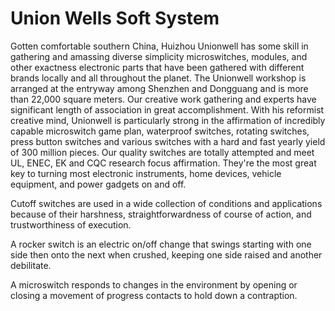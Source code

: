 # Union Wells Soft System

Gotten comfortable southern China, Huizhou Unionwell has some skill in gathering and amassing diverse simplicity microswitches, modules, and other exactness electronic parts that have been gathered with different brands locally and all throughout the planet. The Unionwell workshop is arranged at the entryway among Shenzhen and Dongguang and is more than 22,000 square meters. Our creative work gathering and experts have significant length of association in great accomplishment. With his reformist creative mind, Unionwell is particularly strong in the affirmation of incredibly capable microswitch game plan, waterproof switches, rotating switches, press button switches and various switches with a hard and fast yearly yield of 300 million pieces. Our quality switches are totally attempted and meet UL, ENEC, EK and CQC research focus affirmation. They're the most great key to turning most electronic instruments, home devices, vehicle equipment, and power gadgets on and off. 

Cutoff switches are used in a wide collection of conditions and applications because of their harshness, straightforwardness of course of action, and trustworthiness of execution. 

A rocker switch is an electric on/off change that swings starting with one side then onto the next when crushed, keeping one side raised and another debilitate. 

A microswitch responds to changes in the environment by opening or closing a movement of progress contacts to hold down a contraption.
